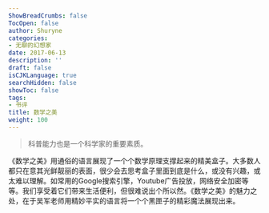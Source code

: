```yaml
---
ShowBreadCrumbs: false
TocOpen: false
author: Shuryne
categories:
- 无聊的幻想家
date: 2017-06-13
description: ''
draft: false
isCJKLanguage: true
searchHidden: false
showToc: false
tags:
- 书评
title: 数学之美
weight: 100
---
```


> 科普能力也是一个科学家的重要素质。

<!--more-->



《数学之美》用通俗的语言展现了一个个数学原理支撑起来的精美盒子。大多数人都只在意其光鲜靓丽的表面，很少会去思考盒子里面到底是什么，或没有兴趣，或太难以理解。如常用的Google搜索引擎，Youtube广告投放，网络安全加密等等。我们享受着它们带来生活便利，但很难说出个所以然。《数学之美》的魅力之处，在于吴军老师用精妙平实的语言将一个个黑匣子的精彩魔法展现出来。